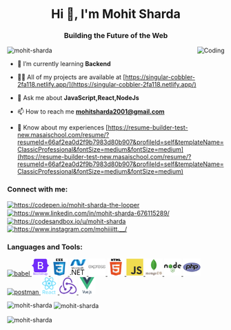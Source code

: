 <h1 align="center">Hi 👋, I'm Mohit Sharda</h1>
<h3 align="center">Building the Future of the Web</h3>

<img align="right" alt="Coding" widht="400" scr="https://cdn.dribbble.com/users/1162077/screenshots/3848914/programmer.gif">

<p align="left"> <img src="https://komarev.com/ghpvc/?username=mohit-sharda&label=Profile%20views&color=0e75b6&style=flat" alt="mohit-sharda" /> </p>

- 🌱 I’m currently learning **Backend**

- 👨‍💻 All of my projects are available at [https://singular-cobbler-2fa118.netlify.app/](https://singular-cobbler-2fa118.netlify.app/)

- 💬 Ask me about **JavaScript,React,NodeJs**

- 📫 How to reach me **mohitsharda2001@gmail.com**

- 📄 Know about my experiences [https://resume-builder-test-new.masaischool.com/resume/?resumeId=66af2ea0d2f9b7983d80b907&profileId=self&templateName=ClassicProfessional&fontSize=medium&fontSize=medium](https://resume-builder-test-new.masaischool.com/resume/?resumeId=66af2ea0d2f9b7983d80b907&profileId=self&templateName=ClassicProfessional&fontSize=medium&fontSize=medium)

<h3 align="left">Connect with me:</h3>
<p align="left">
<a href="https://codepen.io/https://codepen.io/mohit-sharda-the-looper" target="blank"><img align="center" src="https://raw.githubusercontent.com/rahuldkjain/github-profile-readme-generator/master/src/images/icons/Social/codepen.svg" alt="https://codepen.io/mohit-sharda-the-looper" height="30" width="40" /></a>
<a href="https://linkedin.com/in/https://www.linkedin.com/in/mohit-sharda-676115289/" target="blank"><img align="center" src="https://raw.githubusercontent.com/rahuldkjain/github-profile-readme-generator/master/src/images/icons/Social/linked-in-alt.svg" alt="https://www.linkedin.com/in/mohit-sharda-676115289/" height="30" width="40" /></a>
<a href="https://codesandbox.com/https://codesandbox.io/u/mohit-sharda" target="blank"><img align="center" src="https://raw.githubusercontent.com/rahuldkjain/github-profile-readme-generator/master/src/images/icons/Social/codesandbox.svg" alt="https://codesandbox.io/u/mohit-sharda" height="30" width="40" /></a>
<a href="https://instagram.com/https://www.instagram.com/mohiiiitt.__/" target="blank"><img align="center" src="https://raw.githubusercontent.com/rahuldkjain/github-profile-readme-generator/master/src/images/icons/Social/instagram.svg" alt="https://www.instagram.com/mohiiiitt.__/" height="30" width="40" /></a>
</p>

<h3 align="left">Languages and Tools:</h3>
<p align="left"> <a href="https://babeljs.io/" target="_blank" rel="noreferrer"> <img src="https://www.vectorlogo.zone/logos/babeljs/babeljs-icon.svg" alt="babel" width="40" height="40"/> </a> <a href="https://getbootstrap.com" target="_blank" rel="noreferrer"> <img src="https://raw.githubusercontent.com/devicons/devicon/master/icons/bootstrap/bootstrap-plain-wordmark.svg" alt="bootstrap" width="40" height="40"/> </a> <a href="https://www.w3schools.com/css/" target="_blank" rel="noreferrer"> <img src="https://raw.githubusercontent.com/devicons/devicon/master/icons/css3/css3-original-wordmark.svg" alt="css3" width="40" height="40"/> </a> <a href="https://dotnet.microsoft.com/" target="_blank" rel="noreferrer"> <img src="https://raw.githubusercontent.com/devicons/devicon/master/icons/dot-net/dot-net-original-wordmark.svg" alt="dotnet" width="40" height="40"/> </a> <a href="https://expressjs.com" target="_blank" rel="noreferrer"> <img src="https://raw.githubusercontent.com/devicons/devicon/master/icons/express/express-original-wordmark.svg" alt="express" width="40" height="40"/> </a> <a href="https://www.w3.org/html/" target="_blank" rel="noreferrer"> <img src="https://raw.githubusercontent.com/devicons/devicon/master/icons/html5/html5-original-wordmark.svg" alt="html5" width="40" height="40"/> </a> <a href="https://developer.mozilla.org/en-US/docs/Web/JavaScript" target="_blank" rel="noreferrer"> <img src="https://raw.githubusercontent.com/devicons/devicon/master/icons/javascript/javascript-original.svg" alt="javascript" width="40" height="40"/> </a> <a href="https://www.mongodb.com/" target="_blank" rel="noreferrer"> <img src="https://raw.githubusercontent.com/devicons/devicon/master/icons/mongodb/mongodb-original-wordmark.svg" alt="mongodb" width="40" height="40"/> </a> <a href="https://nodejs.org" target="_blank" rel="noreferrer"> <img src="https://raw.githubusercontent.com/devicons/devicon/master/icons/nodejs/nodejs-original-wordmark.svg" alt="nodejs" width="40" height="40"/> </a> <a href="https://www.php.net" target="_blank" rel="noreferrer"> <img src="https://raw.githubusercontent.com/devicons/devicon/master/icons/php/php-original.svg" alt="php" width="40" height="40"/> </a> <a href="https://postman.com" target="_blank" rel="noreferrer"> <img src="https://www.vectorlogo.zone/logos/getpostman/getpostman-icon.svg" alt="postman" width="40" height="40"/> </a> <a href="https://reactjs.org/" target="_blank" rel="noreferrer"> <img src="https://raw.githubusercontent.com/devicons/devicon/master/icons/react/react-original-wordmark.svg" alt="react" width="40" height="40"/> </a> <a href="https://redux.js.org" target="_blank" rel="noreferrer"> <img src="https://raw.githubusercontent.com/devicons/devicon/master/icons/redux/redux-original.svg" alt="redux" width="40" height="40"/> </a> <a href="https://vuejs.org/" target="_blank" rel="noreferrer"> <img src="https://raw.githubusercontent.com/devicons/devicon/master/icons/vuejs/vuejs-original-wordmark.svg" alt="vuejs" width="40" height="40"/> </a> </p>

<p><img align="left" src="https://github-readme-stats.vercel.app/api/top-langs?username=mohit-sharda&show_icons=true&locale=en&layout=compact" alt="mohit-sharda" /></p>

<p>&nbsp;<img align="center" src="https://github-readme-stats.vercel.app/api?username=mohit-sharda&show_icons=true&locale=en" alt="mohit-sharda" /></p>

<p><img align="center" src="https://github-readme-streak-stats.herokuapp.com/?user=mohit-sharda&" alt="mohit-sharda" /></p>

